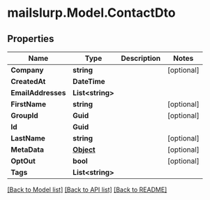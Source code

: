 # mailslurp.Model.ContactDto
## Properties

Name | Type | Description | Notes
------------ | ------------- | ------------- | -------------
**Company** | **string** |  | [optional] 
**CreatedAt** | **DateTime** |  | 
**EmailAddresses** | **List&lt;string&gt;** |  | 
**FirstName** | **string** |  | [optional] 
**GroupId** | **Guid** |  | [optional] 
**Id** | **Guid** |  | 
**LastName** | **string** |  | [optional] 
**MetaData** | [**Object**]() |  | [optional] 
**OptOut** | **bool** |  | [optional] 
**Tags** | **List&lt;string&gt;** |  | 

[[Back to Model list]](../README#documentation-for-models) [[Back to API list]](../README#documentation-for-api-endpoints) [[Back to README]](../README)

